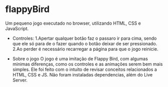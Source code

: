 # flappyBird

Um pequeno jogo executado no browser, utilizando HTML, CSS e JavaScript. 

- Controles:
1.Apertar qualquer botão faz o passaro ir para cima, sendo que ele só para de o fazer quando o botão deixar de ser pressionado.
2.Ao perder é necessário recarregar a página para que o jogo reinicie.

- Sobre o jogo
O jogo é uma imitação de Flappy Bird, com algumas minimas diferenças, como os controles e as animações serem bem mais simples. Ele foi feito com o intuito de revisar conceitos relacionados a HTML, CSS e JS. Não foram instaladas dependencias, além do Live Server.

